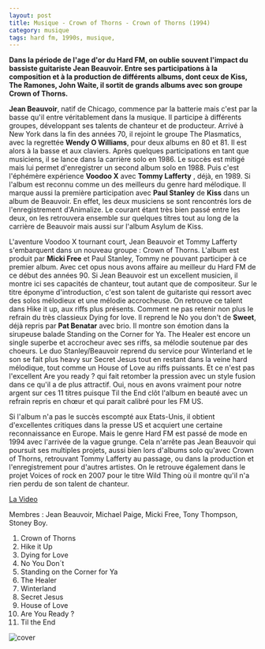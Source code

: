 ```yaml
---
layout: post
title: Musique - Crown of Thorns - Crown of Thorns (1994)
category: musique
tags: hard fm, 1990s, musique,
---
```


**Dans la période de l'age d'or du Hard FM, on oublie souvent l'impact du bassiste guitariste Jean Beauvoir. Entre ses participations à la composition et à la production de différents albums, dont ceux de Kiss, The Ramones, John Waite, il sortit de grands albums avec son groupe Crown of Thorns.**

**Jean Beauvoir**, natif de Chicago, commence par la batterie mais c'est par la basse qu'il entre véritablement dans la musique. Il participe à différents groupes, développant ses talents de chanteur et de producteur. Arrivé à New York dans la fin des années 70, il rejoint le groupe The Plasmatics, avec la regrettée **Wendy O Williams**, pour deux albums en 80 et 81. Il est alors à la basse et aux claviers. Après quelques participations en tant que musiciens, il se lance dans la carrière solo en 1986. Le succès est mitigé mais lui permet d'enregistrer un second album solo en 1988. Puis c'est l'éphémère expérience **Voodoo X** avec **Tommy Lafferty** , déjà, en 1989. Si l'album est reconnu comme un des meilleurs du genre hard mélodique. Il marque aussi la première participation avec **Paul Stanley** de **Kiss** dans un album de Beauvoir. En effet, les deux musiciens se sont rencontrés lors de l'enregistrement d'Animalize. Le courant étant très bien passé entre les deux, on les retrouvera ensemble sur quelques titres tout au long de la carrière de Beauvoir mais aussi sur l'album Asylum de Kiss.

L'aventure Voodoo X tournant court, Jean Beauvoir et Tommy Lafferty s'embarquent dans un nouveau groupe : Crown of Thorns. L'album est produit par **Micki Free** et Paul Stanley, Tommy ne pouvant participer à ce premier album. Avec cet opus nous avons affaire au meilleur du Hard FM de ce début des années 90. Si Jean Beauvoir est un excellent musicien, il montre ici ses capacités de chanteur, tout autant que de compositeur. Sur le titre éponyme d'introduction, c'est son talent de guitariste qui ressort avec des solos mélodieux et une mélodie accrocheuse. On retrouve ce talent dans Hike it up, aux riffs plus présents. Comment ne pas retenir non plus le refrain du très classieux Dying for love. Il reprend le No you don't de **Sweet**, déjà repris par **Pat Benatar** avec brio. Il montre son émotion dans la sirupeuse balade Standing on the Corner for Ya. The Healer est encore un single superbe et accrocheur avec ses riffs, sa mélodie soutenue par des choeurs. Le duo Stanley/Beauvoir reprend du service pour Winterland et le son se fait plus heavy sur Secret Jesus tout en restant dans la veine hard mélodique, tout comme un House of Love au riffs puissants. Et ce n'est pas l'excellent Are you ready ? qui fait retomber la pression avec un style fusion dans ce qu'il a de plus attractif. Oui, nous en avons vraiment pour notre argent sur ces 11 titres puisque Til the End clôt l'album en beauté avec un refrain repris en chœur et qui parait calibré pour les FM US.

Si l'album n'a pas le succès escompté aux Etats-Unis, il obtient d'excellentes critiques dans la presse US et acquiert une certaine reconnaissance en Europe. Mais le genre Hard FM est passé de mode en 1994 avec l'arrivée de la vague grunge. Cela n'arrête pas Jean Beauvoir qui poursuit ses multiples projets, aussi bien lors d'albums solo qu'avec Crown of Thorns, retrouvant Tommy Lafferty au passage, ou dans la production et l'enregistrement pour d'autres artistes. On le retrouve également dans le projet Voices of rock en 2007 pour le titre Wild Thing où il montre qu'il n'a rien perdu de son talent de chanteur.

[La Video](https://www.youtube.com/watch?v=m7OHwt-3N2w)

Membres : Jean Beauvoir, Michael Paige, Micki Free, Tony Thompson, Stoney Boy.

1. Crown of Thorns
2. Hike it Up
3. Dying for Love 
4. No You Don´t 
5. Standing on the Corner for Ya 
6. The Healer 
7. Winterland 
8. Secret Jesus 
9. House of Love 
10. Are You Ready ? 
11. Til the End


![cover](http://cheziceman.files.wordpress.com/2014/11/crownofthorns.jpg)
